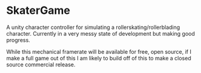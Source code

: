 # SkaterGame

A unity character controller for simulating a rollerskating/rollerblading character. Currently in a very messy state of development but making good progress.

While this mechanical framerate will be available for free, open source, if I make a full game out of this I am likely to build off of this to make a closed source commercial release.
